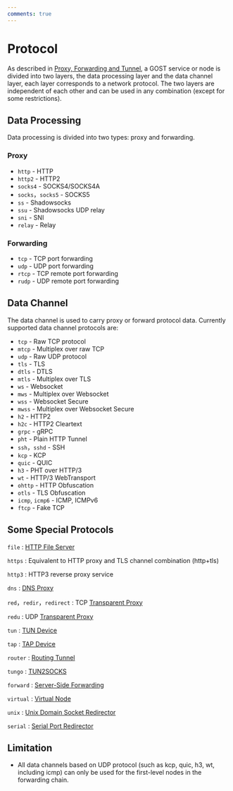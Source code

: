 ```yaml
---
comments: true
---
```


# Protocol

As described in [Proxy, Forwarding and Tunnel](../../concepts/proxy.md), a GOST service or node is divided into two layers, the data processing layer and the data channel layer, each layer corresponds to a network protocol. The two layers are independent of each other and can be used in any combination (except for some restrictions).

## Data Processing

Data processing is divided into two types: proxy and forwarding.

### Proxy

* `http` - HTTP
* `http2` - HTTP2
* `socks4` - SOCKS4/SOCKS4A
* `socks`，`socks5` - SOCKS5
* `ss` - Shadowsocks
* `ssu` - Shadowsocks UDP relay
* `sni` - SNI
* `relay` - Relay

### Forwarding

* `tcp` - TCP port forwarding
* `udp` - UDP port forwarding
* `rtcp` - TCP remote port forwarding
* `rudp` - UDP remote port forwarding

## Data Channel

The data channel is used to carry proxy or forward protocol data. Currently supported data channel protocols are:

* `tcp` - Raw TCP protocol
* `mtcp` - Multiplex over raw TCP
* `udp` - Raw UDP protocol
* `tls` - TLS
* `dtls` - DTLS
* `mtls` - Multiplex over TLS
* `ws` - Websocket
* `mws` - Multiplex over Websocket
* `wss` - Websocket Secure
* `mwss` - Multiplex over Websocket Secure
* `h2` - HTTP2
* `h2c` - HTTP2 Cleartext
* `grpc` - gRPC
* `pht` - Plain HTTP Tunnel
* `ssh`，`sshd` - SSH
* `kcp` - KCP
* `quic` - QUIC
* `h3` - PHT over HTTP/3
* `wt` - HTTP/3 WebTransport
* `ohttp` - HTTP Obfuscation
* `otls` - TLS Obfuscation
* `icmp`, `icmp6` - ICMP, ICMPv6
* `ftcp` - Fake TCP

## Some Special Protocols

`file`
:    [HTTP File Server](../file.md)

`https`
:    Equivalent to HTTP proxy and TLS channel combination (http+tls)

`http3`
:    HTTP3 reverse proxy service

`dns`
:    [DNS Proxy](../dns.md)

`red`，`redir`，`redirect`
:    TCP [Transparent Proxy](../redirect.md)

`redu`
:    UDP [Transparent Proxy](../redirect.md)

`tun`
:    [TUN Device](../tuntap.md)

`tap`
:    [TAP Device](../tuntap.md)

`router`
:    [Routing Tunnel](../routing-tunnel.md)

`tungo`
:    [TUN2SOCKS](../tungo.md)

`forward`
:    [Server-Side Forwarding](../port-forwarding.md#_7)

`virtual`
:    [Virtual Node](../../concepts/chain.md#_5)

`unix`
:    [Unix Domain Socket Redirector](../unix.md)

`serial`
:    [Serial Port Redirector](../serial.md)

## Limitation

* All data channels based on UDP protocol (such as kcp, quic, h3, wt, including icmp) can only be used for the first-level nodes in the forwarding chain.
